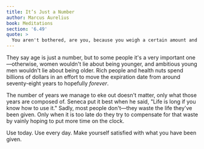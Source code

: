 ```yaml
---
title: It’s Just a Number
author: Marcus Aurelius
book: Meditations
section: '6.49'
quote: >
  You aren't bothered, are you, because you weigh a certain amount and not twice as much? So why get worked up that you've been given a certain lifespan and not more? Just as you are satisfied with your normal weight, so you should be with the time you've been given.
---
```


They say age is just a number, but to some people it's a very important one—otherwise, women wouldn't lie about being younger, and ambitious young men wouldn't lie about being older. Rich people and health nuts spend billions of dollars in an effort to move the expiration date from around seventy-eight years to hopefully _forever_.

The number of years we manage to eke out doesn't matter, only what those years are composed of. Seneca put it best when he said, "Life is long if you know how to use it." Sadly, most people don't—they waste the life they've been given. Only when it is too late do they try to compensate for that waste by vainly hoping to put more time on the clock.

Use today. Use every day. Make yourself satisfied with what you have been given.
